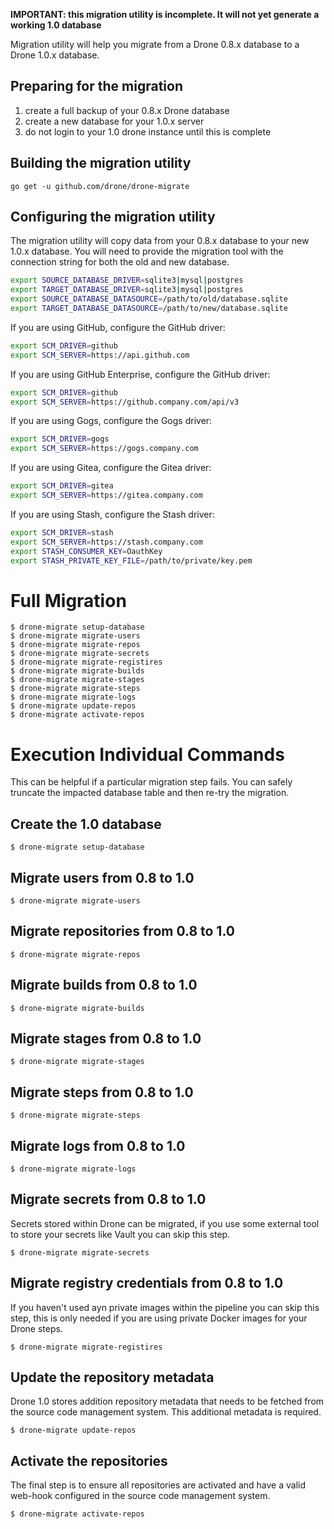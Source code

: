 __IMPORTANT: this migration utility is incomplete. It will not yet generate a working 1.0 database__

Migration utility will help you migrate from a Drone 0.8.x database to a Drone 1.0.x database.

## Preparing for the migration

1. create a full backup of your 0.8.x Drone database
2. create a new database for your 1.0.x server
3. do not login to your 1.0 drone instance until this is complete

## Building the migration utility

```shell
go get -u github.com/drone/drone-migrate
```

## Configuring the migration utility

The migration utility will copy data from your 0.8.x database to your new 1.0.x database. You will need to provide the migration tool with the connection string for both the old and new database.

```sh
export SOURCE_DATABASE_DRIVER=sqlite3|mysql|postgres
export TARGET_DATABASE_DRIVER=sqlite3|mysql|postgres
export SOURCE_DATABASE_DATASOURCE=/path/to/old/database.sqlite
export TARGET_DATABASE_DATASOURCE=/path/to/new/database.sqlite
```

If you are using GitHub, configure the GitHub driver:

```sh
export SCM_DRIVER=github
export SCM_SERVER=https://api.github.com
```

If you are using GitHub Enterprise, configure the GitHub driver:

```sh
export SCM_DRIVER=github
export SCM_SERVER=https://github.company.com/api/v3
```

If you are using Gogs, configure the Gogs driver:

```sh
export SCM_DRIVER=gogs
export SCM_SERVER=https://gogs.company.com
```

If you are using Gitea, configure the Gitea driver:

```sh
export SCM_DRIVER=gitea
export SCM_SERVER=https://gitea.company.com
```

If you are using Stash, configure the Stash driver:

```sh
export SCM_DRIVER=stash
export SCM_SERVER=https://stash.company.com
export STASH_CONSUMER_KEY=OauthKey
export STASH_PRIVATE_KEY_FILE=/path/to/private/key.pem
```

# Full Migration


```
$ drone-migrate setup-database
$ drone-migrate migrate-users
$ drone-migrate migrate-repos
$ drone-migrate migrate-secrets
$ drone-migrate migrate-registires
$ drone-migrate migrate-builds
$ drone-migrate migrate-stages
$ drone-migrate migrate-steps
$ drone-migrate migrate-logs
$ drone-migrate update-repos
$ drone-migrate activate-repos
```

# Execution Individual Commands

This can be helpful if a particular migration step fails. You can safely truncate the impacted database table and then re-try the migration.

## Create the 1.0 database

```shell
$ drone-migrate setup-database
```

## Migrate users from 0.8 to 1.0

```shell
$ drone-migrate migrate-users
```

## Migrate repositories from 0.8 to 1.0

```shell
$ drone-migrate migrate-repos
```

## Migrate builds from 0.8 to 1.0

```shell
$ drone-migrate migrate-builds
```

## Migrate stages from 0.8 to 1.0

```shell
$ drone-migrate migrate-stages
```

## Migrate steps from 0.8 to 1.0

```shell
$ drone-migrate migrate-steps
```

## Migrate logs from 0.8 to 1.0

```shell
$ drone-migrate migrate-logs
```

## Migrate secrets from 0.8 to 1.0

Secrets stored within Drone can be migrated, if you use some external tool to store your secrets like Vault you can skip this step.

```shell
$ drone-migrate migrate-secrets
```

## Migrate registry credentials from 0.8 to 1.0

If you haven't used ayn private images within the pipeline you can skip this step, this is only needed if you are using private Docker images for your Drone steps.

```shell
$ drone-migrate migrate-registires
```

## Update the repository metadata

Drone 1.0 stores addition repository metadata that needs to be fetched from the source code management system. This additional metadata is required.

```shell
$ drone-migrate update-repos
```

## Activate the repositories

The final step is to ensure all repositories are activated and have a valid web-hook configured in the source code management system.

```shell
$ drone-migrate activate-repos
```
